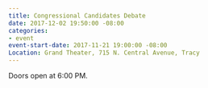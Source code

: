 ```yaml
---
title: Congressional Candidates Debate
date: 2017-12-02 19:50:00 -08:00
categories:
- event
event-start-date: 2017-11-21 19:00:00 -08:00
Location: Grand Theater, 715 N. Central Avenue, Tracy
---
```


Doors open at 6:00 PM.